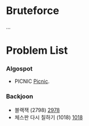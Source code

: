 # Bruteforce

...

# Problem List
### Algospot
- PICNIC [Picnic](https://github.com/KyumKyum/Algorithm_Study/blob/main/Bruteforce/picnic.py).

### Backjoon
- 블랙잭 (2798) <B2> [2978](https://github.com/KyumKyum/Algorithm_Study/blob/main/Bruteforce/2978.py)
- 체스판 다시 칠하기 (1018) <S4> [1018](https://github.com/KyumKyum/Algorithm_Study/blob/main/Bruteforce/1018.py)